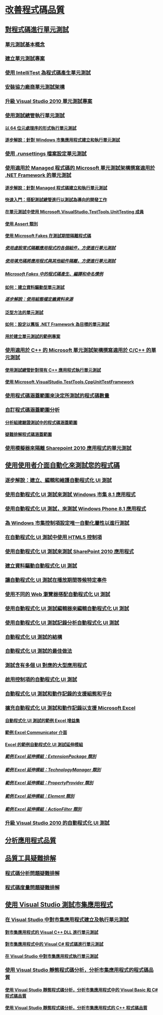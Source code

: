 # [改善程式碼品質](improve-code-quality.md)
## [對程式碼進行單元測試](unit-test-your-code.md)
### [單元測試基本概念](unit-test-basics.md)
### [建立單元測試專案](create-a-unit-test-project.md)
### [使用 IntelliTest 為程式碼產生單元測試](generate-unit-tests-for-your-code-with-intellitest.md)
### [安裝協力廠商單元測試架構](install-third-party-unit-test-frameworks.md)
### [升級 Visual Studio 2010 單元測試專案](upgrade-visual-studio-2010-unit-test-projects.md)
### [使用測試總管執行單元測試](run-unit-tests-with-test-explorer.md)
#### [以 64 位元處理序的形式執行單元測試](run-a-unit-test-as-a-64-bit-process.md)
#### [逐步解說：針對 Windows 市集應用程式建立和執行單元測試](walkthrough-creating-and-running-unit-tests-for-windows-store-apps.md)
### [使用 .runsettings 檔案設定單元測試](configure-unit-tests-by-using-a-dot-runsettings-file.md)
### [使用適用於 Managed 程式碼的 Microsoft 單元測試架構撰寫適用於 .NET Framework 的單元測試](writing-unit-tests-for-the-dotnet-framework-with-the-microsoft-unit-test-framework-for-managed-code.md)
#### [逐步解說：針對 Managed 程式碼建立和執行單元測試](walkthrough-creating-and-running-unit-tests-for-managed-code.md)
#### [快速入門：搭配測試總管進行以測試為導向的開發工作](quick-start-test-driven-development-with-test-explorer.md)
#### [在單元測試中使用 Microsoft.VisualStudio.TestTools.UnitTesting 成員](using-microsoft-visualstudio-testtools-unittesting-members-in-unit-tests.md)
#### [使用 Assert 類別](using-the-assert-classes.md)
#### [使用 Microsoft Fakes 在測試期間隔離程式碼](isolating-code-under-test-with-microsoft-fakes.md)
##### [使用虛設常式隔離應用程式的各個組件，方便進行單元測試](using-stubs-to-isolate-parts-of-your-application-from-each-other-for-unit-testing.md)
##### [使用填充碼將應用程式與其他組件隔離，方便進行單元測試](using-shims-to-isolate-your-application-from-other-assemblies-for-unit-testing.md)
##### [Microsoft Fakes 中的程式碼產生、編譯和命名慣例](code-generation-compilation-and-naming-conventions-in-microsoft-fakes.md)
#### [如何：建立資料驅動型單元測試](how-to-create-a-data-driven-unit-test.md)
##### [逐步解說：使用組態檔定義資料來源](walkthrough-using-a-configuration-file-to-define-a-data-source.md)
#### [泛型方法的單元測試](unit-tests-for-generic-methods.md)
#### [如何：設定以舊版 .NET Framework 為目標的單元測試](how-to-configure-unit-tests-to-target-an-earlier-version-of-the-dotnet-framework.md)
#### [用於建立單元測試的範例專案](sample-project-for-creating-unit-tests.md)
### [使用適用於 C++ 的 Microsoft 單元測試架構撰寫適用於 C/C++ 的單元測試](writing-unit-tests-for-c-cpp-with-the-microsoft-unit-testing-framework-for-cpp.md)
#### [使用測試總管針對現有 C++ 應用程式執行單元測試](unit-testing-existing-cpp-applications-with-test-explorer.md)
#### [使用 Microsoft.VisualStudio.TestTools.CppUnitTestFramework](using-microsoft-visualstudio-testtools-cppunittestframework.md)
### [使用程式碼涵蓋範圍來決定所測試的程式碼數量](using-code-coverage-to-determine-how-much-code-is-being-tested.md)
### [自訂程式碼涵蓋範圍分析](customizing-code-coverage-analysis.md)
#### [分析組建驗證測試中的程式碼涵蓋範圍](analyzing-code-coverage-in-build-verification-tests.md)
#### [疑難排解程式碼涵蓋範圍](troubleshooting-code-coverage.md)
### [使用模擬器來隔離 Sharepoint 2010 應用程式的單元測試](using-emulators-to-isolate-unit-tests-for-sharepoint-2010-applications.md)
## [使用使用者介面自動化來測試您的程式碼](use-ui-automation-to-test-your-code.md)
### [逐步解說：建立、編輯和維護自動程式化 UI 測試](walkthrough-creating-editing-and-maintaining-a-coded-ui-test.md)
### [使用自動程式化 UI 測試來測試 Windows 市集 8.1 應用程式](test-windows-store-8-1-apps-with-coded-ui-tests.md)
### [使用自動程式化 UI 測試，來測試 Windows Phone 8.1 應用程式](test-windows-phone-8-1-apps-with-coded-ui-tests.md)
### [為 Windows 市集控制項設定唯一自動化屬性以進行測試](set-a-unique-automation-property-for-windows-store-controls-for-testing.md)
### [在自動程式化 UI 測試中使用 HTML5 控制項](using-html5-controls-in-coded-ui-tests.md)
### [使用自動程式化 UI 測試來測試 SharePoint 2010 應用程式](testing-sharepoint-2010-applications-with-coded-ui-tests.md)
### [建立資料驅動自動程式化 UI 測試](creating-a-data-driven-coded-ui-test.md)
### [讓自動程式化 UI 測試在播放期間等候特定事件](making-coded-ui-tests-wait-for-specific-events-during-playback.md)
### [使用不同的 Web 瀏覽器搭配自動程式化 UI 測試](using-different-web-browsers-with-coded-ui-tests.md)
### [使用自動程式化 UI 測試編輯器來編輯自動程式化 UI 測試](editing-coded-ui-tests-using-the-coded-ui-test-editor.md)
### [使用自動程式化 UI 測試記錄分析自動程式化 UI 測試](analyzing-coded-ui-tests-using-coded-ui-test-logs.md)
### [自動程式化 UI 測試的結構](anatomy-of-a-coded-ui-test.md)
### [自動程式化 UI 測試的最佳做法](best-practices-for-coded-ui-tests.md)
### [測試含有多個 UI 對應的大型應用程式](testing-a-large-application-with-multiple-ui-maps.md)
### [啟用控制項的自動程式化 UI 測試](enable-coded-ui-testing-of-your-controls.md)
### [自動程式化 UI 測試和動作記錄的支援組態和平台](supported-configurations-and-platforms-for-coded-ui-tests-and-action-recordings.md)
### [擴充自動程式化 UI 測試和動作記錄以支援 Microsoft Excel](extending-coded-ui-tests-and-action-recordings-to-support-microsoft-excel.md)
#### [自動程式化 UI 測試的範例 Excel 增益集](sample-excel-add-in-for-coded-ui-testing.md)
#### [範例 Excel Communicator 介面](sample-excel-communicator-interface.md)
#### [Excel 的範例自動程式化 UI 測試延伸模組](sample-coded-ui-test-extension-for-excel.md)
##### [範例 Excel 延伸模組：ExtensionPackage 類別](sample-excel-extension-extensionpackage-class.md)
##### [範例 Excel 延伸模組：TechnologyManager 類別](sample-excel-extension-technologymanager-class.md)
##### [範例 Excel 延伸模組：PropertyProvider 類別](sample-excel-extension-propertyprovider-class.md)
##### [範例 Excel 延伸模組：Element 類別](sample-excel-extension-element-classes.md)
##### [範例 Excel 延伸模組：ActionFilter 類別](sample-excel-extension-actionfilter-class.md)
### [升級 Visual Studio 2010 的自動程式化 UI 測試](upgrading-coded-ui-tests-from-visual-studio-2010.md)
## [分析應用程式品質](../code-quality)
## [品質工具疑難排解](troubleshooting-quality-tools.md)
### [程式碼分析問題疑難排解](troubleshooting-code-analysis-issues.md)
### [程式碼度量問題疑難排解](troubleshooting-code-metrics-issues.md)
## [使用 Visual Studio 測試市集應用程式](testing-store-apps-with-visual-studio.md)
### [在 Visual Studio 中對市集應用程式建立及執行單元測試](create-and-run-unit-tests-for-a-store-app-in-visual-studio.md)
#### [對市集應用程式的 Visual C++ DLL 進行單元測試](unit-testing-a-visual-cpp-dll-for-store-apps.md)
#### [對市集應用程式中的 Visual C# 程式碼進行單元測試](unit-testing-visual-csharp-code-in-a-store-app.md)
#### [在 Visual Studio 中對市集應用程式執行單元測試](run-unit-tests-for-store-apps-in-visual-studio.md)
### [使用 Visual Studio 靜態程式碼分析，分析市集應用程式的程式碼品質](analyze-the-code-quality-of-store-apps-using-visual-studio-static-code-analysis.md)
#### [使用 Visual Studio 靜態程式碼分析，分析市集應用程式中的 Visual Basic 和 C# 程式碼品質](analyze-visual-basic-and-csharp-code-quality-in-store-apps-using-visual-studio-static-code-analysis.md)
#### [使用 Visual Studio 靜態程式碼分析，分析市集應用程式的 C++ 程式碼品質](analyze-cpp-code-quality-of-store-apps-using-visual-studio-static-code-analysis.md)


<!--HONumber=Feb17_HO4-->


